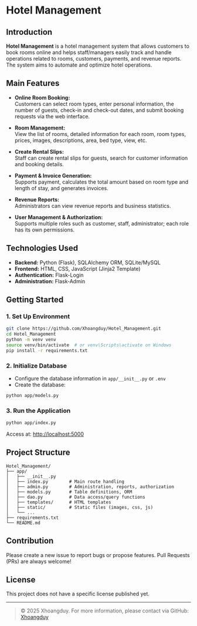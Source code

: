 # Hotel Management

## Introduction

**Hotel Management** is a hotel management system that allows customers to book rooms online and helps staff/managers easily track and handle operations related to rooms, customers, payments, and revenue reports. The system aims to automate and optimize hotel operations.

## Main Features

- **Online Room Booking:**  
  Customers can select room types, enter personal information, the number of guests, check-in and check-out dates, and submit booking requests via the web interface.

- **Room Management:**  
  View the list of rooms, detailed information for each room, room types, prices, images, descriptions, area, bed type, view, etc.

- **Create Rental Slips:**  
  Staff can create rental slips for guests, search for customer information and booking details.

- **Payment & Invoice Generation:**  
  Supports payment, calculates the total amount based on room type and length of stay, and generates invoices.

- **Revenue Reports:**  
  Administrators can view revenue reports and business statistics.

- **User Management & Authorization:**  
  Supports multiple roles such as customer, staff, administrator; each role has its own permissions.

## Technologies Used

- **Backend:** Python (Flask), SQLAlchemy ORM, SQLite/MySQL
- **Frontend:** HTML, CSS, JavaScript (Jinja2 Template)
- **Authentication:** Flask-Login
- **Administration:** Flask-Admin

## Getting Started

### 1. Set Up Environment

```bash
git clone https://github.com/Xhoangduy/Hotel_Management.git
cd Hotel_Management
python -m venv venv
source venv/bin/activate  # or venv\Scripts\activate on Windows
pip install -r requirements.txt
```

### 2. Initialize Database

- Configure the database information in `app/__init__.py` or `.env`
- Create the database:
```bash
python app/models.py
```

### 3. Run the Application

```bash
python app/index.py
```
Access at: [http://localhost:5000](http://localhost:5000)

## Project Structure

```
Hotel_Management/
├── app/
│   ├── __init__.py
│   ├── index.py        # Main route handling
│   ├── admin.py        # Administration, reports, authorization
│   ├── models.py       # Table definitions, ORM
│   ├── dao.py          # Data access/query functions
│   ├── templates/      # HTML templates
│   ├── static/         # Static files (images, css, js)
│   └── ...
├── requirements.txt
└── README.md
```

## Contribution

Please create a new issue to report bugs or propose features. Pull Requests (PRs) are always welcome!

## License

This project does not have a specific license published yet.

---

> © 2025 Xhoangduy. For more information, please contact via GitHub: [Xhoangduy](https://github.com/Xhoangduy)
